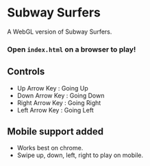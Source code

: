 # Subway Surfers
A WebGL version of Subway Surfers.

### Open ```index.html``` on a browser to play!

## Controls
- Up Arrow Key : Going Up
- Down Arrow Key : Going Down
- Right Arrow Key : Going Right
- Left Arrow Key : Going Left

## Mobile support added 
- Works best on chrome. 
- Swipe up, down, left, right to play on mobile.
